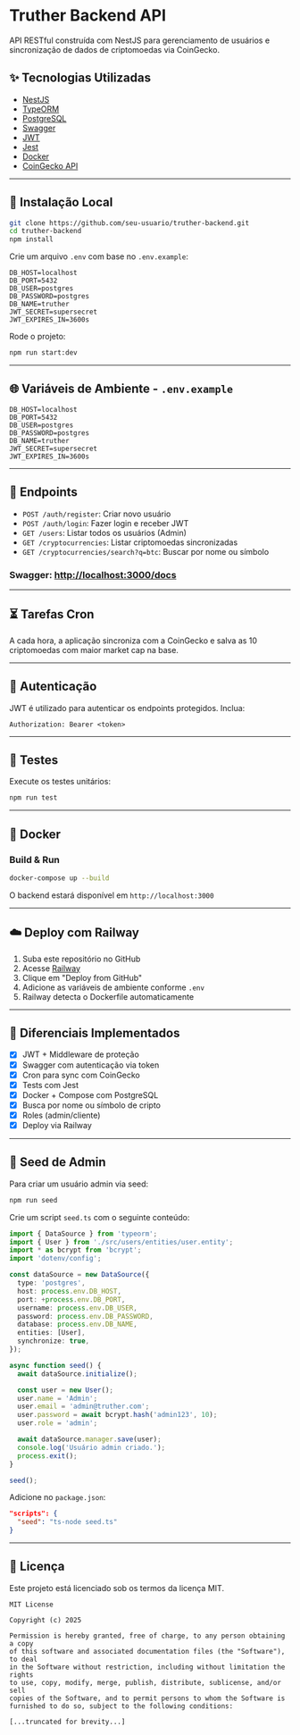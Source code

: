 # Truther Backend API

API RESTful construída com NestJS para gerenciamento de usuários e sincronização de dados de criptomoedas via CoinGecko.

## ✨ Tecnologias Utilizadas

* [NestJS](https://nestjs.com/)
* [TypeORM](https://typeorm.io/)
* [PostgreSQL](https://www.postgresql.org/)
* [Swagger](https://swagger.io/)
* [JWT](https://jwt.io/)
* [Jest](https://jestjs.io/)
* [Docker](https://www.docker.com/)
* [CoinGecko API](https://www.coingecko.com/en/api)

---

## 🔧 Instalação Local

```bash
git clone https://github.com/seu-usuario/truther-backend.git
cd truther-backend
npm install
```

Crie um arquivo `.env` com base no `.env.example`:

```env
DB_HOST=localhost
DB_PORT=5432
DB_USER=postgres
DB_PASSWORD=postgres
DB_NAME=truther
JWT_SECRET=supersecret
JWT_EXPIRES_IN=3600s
```

Rode o projeto:

```bash
npm run start:dev
```

---

## 🌐 Variáveis de Ambiente - `.env.example`

```env
DB_HOST=localhost
DB_PORT=5432
DB_USER=postgres
DB_PASSWORD=postgres
DB_NAME=truther
JWT_SECRET=supersecret
JWT_EXPIRES_IN=3600s
```

---

## 🚀 Endpoints

* `POST /auth/register`: Criar novo usuário
* `POST /auth/login`: Fazer login e receber JWT
* `GET /users`: Listar todos os usuários (Admin)
* `GET /cryptocurrencies`: Listar criptomoedas sincronizadas
* `GET /cryptocurrencies/search?q=btc`: Buscar por nome ou símbolo

### Swagger: [http://localhost:3000/docs](http://localhost:3000/docs)

---

## ⏳ Tarefas Cron

A cada hora, a aplicação sincroniza com a CoinGecko e salva as 10 criptomoedas com maior market cap na base.

---

## 💪 Autenticação

JWT é utilizado para autenticar os endpoints protegidos. Inclua:

```http
Authorization: Bearer <token>
```

---

## 🧪 Testes

Execute os testes unitários:

```bash
npm run test
```

---

## 🐳 Docker

### Build & Run

```bash
docker-compose up --build
```

O backend estará disponível em `http://localhost:3000`

---

## ☁️ Deploy com Railway

1. Suba este repositório no GitHub
2. Acesse [Railway](https://railway.app)
3. Clique em "Deploy from GitHub"
4. Adicione as variáveis de ambiente conforme `.env`
5. Railway detecta o Dockerfile automaticamente

---

## 🌟 Diferenciais Implementados

* [x] JWT + Middleware de proteção
* [x] Swagger com autenticação via token
* [x] Cron para sync com CoinGecko
* [x] Tests com Jest
* [x] Docker + Compose com PostgreSQL
* [x] Busca por nome ou símbolo de cripto
* [x] Roles (admin/cliente)
* [x] Deploy via Railway

---

## 🧪 Seed de Admin

Para criar um usuário admin via seed:

```bash
npm run seed
```

Crie um script `seed.ts` com o seguinte conteúdo:

```ts
import { DataSource } from 'typeorm';
import { User } from './src/users/entities/user.entity';
import * as bcrypt from 'bcrypt';
import 'dotenv/config';

const dataSource = new DataSource({
  type: 'postgres',
  host: process.env.DB_HOST,
  port: +process.env.DB_PORT,
  username: process.env.DB_USER,
  password: process.env.DB_PASSWORD,
  database: process.env.DB_NAME,
  entities: [User],
  synchronize: true,
});

async function seed() {
  await dataSource.initialize();

  const user = new User();
  user.name = 'Admin';
  user.email = 'admin@truther.com';
  user.password = await bcrypt.hash('admin123', 10);
  user.role = 'admin';

  await dataSource.manager.save(user);
  console.log('Usuário admin criado.');
  process.exit();
}

seed();
```

Adicione no `package.json`:

```json
"scripts": {
  "seed": "ts-node seed.ts"
}
```

---

## 📝 Licença

Este projeto está licenciado sob os termos da licença MIT.

```
MIT License

Copyright (c) 2025

Permission is hereby granted, free of charge, to any person obtaining a copy
of this software and associated documentation files (the "Software"), to deal
in the Software without restriction, including without limitation the rights
to use, copy, modify, merge, publish, distribute, sublicense, and/or sell
copies of the Software, and to permit persons to whom the Software is
furnished to do so, subject to the following conditions:

[...truncated for brevity...]
```
